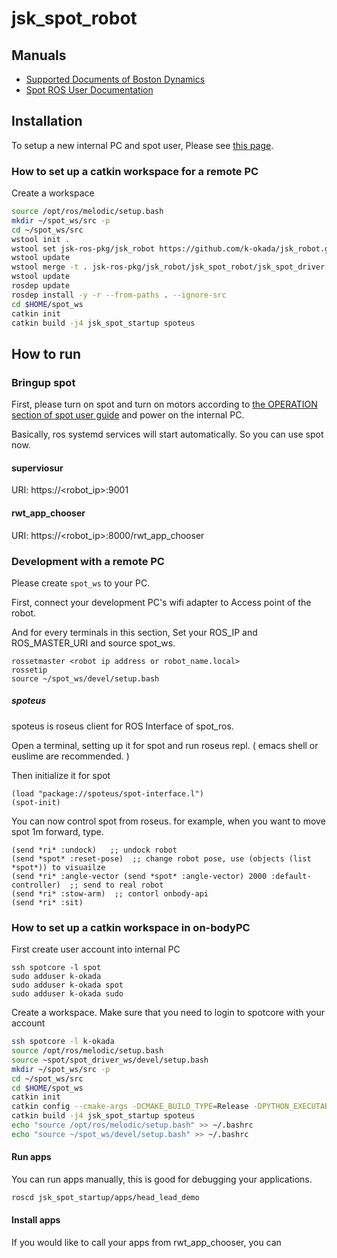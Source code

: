 jsk_spot_robot
==============

## Manuals

- [Supported Documents of Boston Dynamics](https://www.bostondynamics.com/spot/training/documentation)
- [Spot ROS User Documentation](http://www.clearpathrobotics.com/assets/guides/melodic/spot-ros/ros_usage.html#taking-control-of-the-robot)

## Installation

To setup a new internal PC and spot user, Please see [this page](./SetupInternalPCAndSpotUser.md).

### How to set up a catkin workspace for a remote PC

Create a workspace

```bash
source /opt/ros/melodic/setup.bash
mkdir ~/spot_ws/src -p
cd ~/spot_ws/src
wstool init .
wstool set jsk-ros-pkg/jsk_robot https://github.com/k-okada/jsk_robot.git --git -v spot_arm
wstool update
wstool merge -t . jsk-ros-pkg/jsk_robot/jsk_spot_robot/jsk_spot_driver.rosinstall
wstool update
rosdep update
rosdep install -y -r --from-paths . --ignore-src
cd $HOME/spot_ws
catkin init
catkin build -j4 jsk_spot_startup spoteus
```

## How to run

### Bringup spot

First, please turn on spot and turn on motors according to [the OPERATION section of spot user guide](https://www.bostondynamics.com/sites/default/files/inline-files/spot-user-guide.pdf) and power on the internal PC.

Basically, ros systemd services will start automatically. So you can use spot now.


#### superviosur

URI: https://<robot_ip>:9001

#### rwt_app_chooser

URI: https://<robot_ip>:8000/rwt_app_chooser

### Development with a remote PC

Please create `spot_ws` to your PC.

First, connect your development PC's wifi adapter to Access point of the robot.

And for every terminals in this section, Set your ROS_IP and ROS_MASTER_URI and source spot_ws.

```
rossetmaster <robot ip address or robot_name.local>
rossetip
source ~/spot_ws/devel/setup.bash
```

##### spoteus

spoteus is roseus client for ROS Interface of spot_ros.

Open a terminal, setting up it for spot and run roseus repl. ( emacs shell or euslime are recommended. )

Then initialize it for spot

```
(load "package://spoteus/spot-interface.l")
(spot-init)
```

You can now control spot from roseus.
for example, when you want to move spot 1m forward, type.

```
(send *ri* :undock)   ;; undock robot
(send *spot* :reset-pose)  ;; change robot pose, use (objects (list *spot*)) to visuailze
(send *ri* :angle-vector (send *spot* :angle-vector) 2000 :default-controller)  ;; send to real robot
(send *ri* :stow-arm)  ;; contorl onbody-api
(send *ri* :sit)
```

### How to set up a catkin workspace in on-bodyPC

First create user account into internal PC
```
ssh spotcore -l spot
sudo adduser k-okada
sudo adduser k-okada spot
sudo adduser k-okada sudo
```

Create a workspace. Make sure that you need to login to spotcore with your account

```bash
ssh spotcore -l k-okada
source /opt/ros/melodic/setup.bash
source ~spot/spot_driver_ws/devel/setup.bash
mkdir ~/spot_ws/src -p
cd ~/spot_ws/src
cd $HOME/spot_ws
catkin init
catkin config --cmake-args -DCMAKE_BUILD_TYPE=Release -DPYTHON_EXECUTABLE=/usr/bin/python3 -DPYTHON_INCLUDE_DIR=/usr/include/python3.6m -DPYTHON_LIBRARY=/usr/lib/x86_64-linux-gnu/libpython3.6m.so
catkin build -j4 jsk_spot_startup spoteus
echo "source /opt/ros/melodic/setup.bash" >> ~/.bashrc
echo "source ~/spot_ws/devel/setup.bash" >> ~/.bashrc
```

#### Run apps

You can run apps manually, this is good for debugging your applications.
```bash
roscd jsk_spot_startup/apps/head_lead_demo                                                                       roslaunch head_lead_demo.xml
```

#### Install apps
If you would like to call your apps from rwt_app_chooser, you can 
